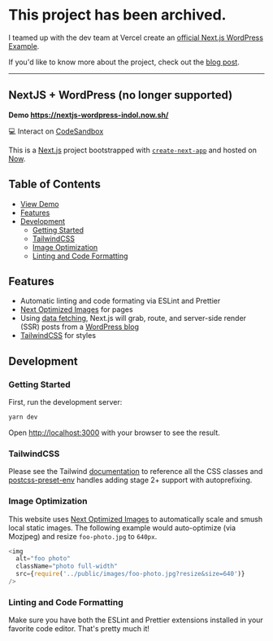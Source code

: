 # This project has been archived.

I teamed up with the dev team at Vercel create an [official Next.js WordPress Example](https://github.com/vercel/next.js/tree/canary/examples/cms-wordpress).

If you'd like to know more about the project, check out the [blog post](https://webdevstudios.com/2020/06/02/building-the-nextjs-9-4-wordpress-example/).

---

## NextJS + WordPress (no longer supported)

**Demo https://nextjs-wordpress-indol.now.sh/**

💻 Interact on [CodeSandbox](https://codesandbox.io/s/github/gregrickaby/nextjs-wordpress)

This is a [Next.js](https://nextjs.org/) project bootstrapped with [`create-next-app`](https://github.com/zeit/next.js/tree/canary/packages/create-next-app) and hosted on [Now](https://vercel.com/).

## Table of Contents

- [View Demo](https://nextjs-wordpress-indol.now.sh/)
- [Features](#features)
- [Development](#development)
  - [Getting Started](#getting-started)
  - [TailwindCSS](#tailwindcss)
  - [Image Optimization](#image-optimization)
  - [Linting and Code Formatting](#linting-and-code-formatting)

## Features

- Automatic linting and code formating via ESLint and Prettier
- [Next Optimized Images](https://github.com/cyrilwanner/next-optimized-images) for pages
- Using [data fetching](https://nextjs.org/docs/basic-features/data-fetching), Next.js will grab, route, and server-side render (SSR) posts from a [WordPress blog](https://webdevstudios.com/blog/)
- [TailwindCSS](https://tailwindcss.com/) for styles

## Development

### Getting Started

First, run the development server:

```bash
yarn dev
```

Open [http://localhost:3000](http://localhost:3000) with your browser to see the result.

### TailwindCSS

Please see the Tailwind [documentation](https://tailwindcss.com/docs/) to reference all the CSS classes and [postcss-preset-env](https://preset-env.cssdb.org/) handles adding stage 2+ support with autoprefixing.

### Image Optimization

This website uses [Next Optimized Images](https://github.com/cyrilwanner/next-optimized-images) to automatically scale and smush local static images. The following example would auto-optimize (via Mozjpeg) and resize `foo-photo.jpg` to `640px`.

```js
<img
  alt="foo photo"
  className="photo full-width"
  src={require('../public/images/foo-photo.jpg?resize&size=640')}
/>
```

### Linting and Code Formatting

Make sure you have both the ESLint and Prettier extensions installed in your favorite code editor. That's pretty much it!
